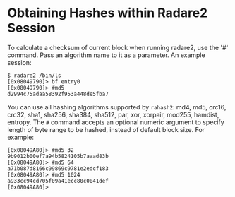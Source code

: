 # Obtaining Hashes within Radare2 Session

To calculate a checksum of current block when running radare2, use the '#' command. Pass an algorithm name to it as a parameter. An example session:

    $ radare2 /bin/ls
    [0x08049790]> bf entry0
    [0x08049790]> #md5
    d2994c75adaa58392f953a448de5fba7

You can use all hashing algorithms supported by `rahash2`: md4, md5, crc16, crc32, sha1, sha256, sha384, sha512, par, xor, xorpair, mod255, hamdist, entropy.
The `#` command accepts an optional numeric argument to specify length of byte range to be hashed, instead of default block size. For example:

    [0x08049A80]> #md5 32
    9b9012b00ef7a94b5824105b7aaad83b
    [0x08049A80]> #md5 64
    a71b087d8166c99869c9781e2edcf183
    [0x08049A80]> #md5 1024
    a933cc94cd705f09a41ecc80c0041def
    [0x08049A80]> 
